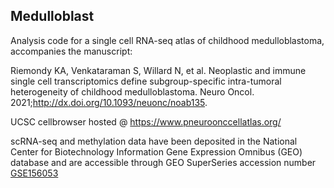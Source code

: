 ## Medulloblast

Analysis code for a single cell RNA-seq atlas of childhood medulloblastoma, accompanies the manuscript:

> 
Riemondy KA, Venkataraman S, Willard N, et al. Neoplastic and immune single cell transcriptomics define subgroup-specific intra-tumoral heterogeneity of childhood medulloblastoma. Neuro Oncol. 2021;http://dx.doi.org/10.1093/neuonc/noab135.


UCSC cellbrowser hosted @ https://www.pneuroonccellatlas.org/

scRNA-seq and methylation data have been deposited in the National Center for Biotechnology Information Gene Expression Omnibus (GEO) database and are accessible through GEO SuperSeries accession number [GSE156053](https://www.ncbi.nlm.nih.gov/geo/query/acc.cgi?acc=GSE156053)
